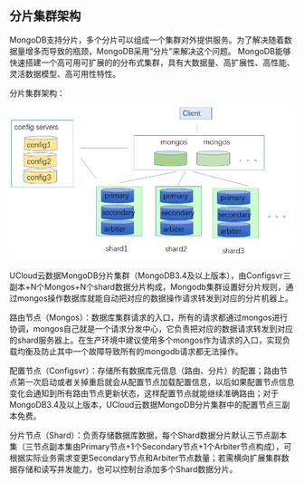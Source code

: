 ## 分片集群架构



MongoDB支持分片，多个分片可以组成一个集群对外提供服务。为了解决随着数据量增多而导致的瓶颈，MongoDB采用“分片”来解决这个问题。
MongoDB能够快速搭建一个高可用可扩展的的分布式集群，具有大数据量、高扩展性、高性能、灵活数据模型、高可用性特性。

分片集群架构：

![image](/images/mongodb002.png)

UCloud云数据MongoDB分片集群（MongoDB3.4及以上版本），由Configsvr三副本+N个Mongos+N个shard数据分片构成，Mongodb集群设置好分片规则，通过mongos操作数据库就能自动把对应的数据操作请求转发到对应的分片机器上。

路由节点（Mongos）：数据库集群请求的入口，所有的请求都通过mongos进行协调，mongos自己就是一个请求分发中心，它负责把对应的数据请求转发到对应的shard服务器上。在生产环境中建议使用多个mongos作为请求的入口，实现负载均衡及防止其中一个故障导致所有的mongodb请求都无法操作。

配置节点（Configsvr）：存储所有数据库元信息（路由、分片）的配置；路由节点第一次启动或者关掉重启就会从配置节点加载配置信息，以后如果配置节点信息变化会通知到所有路由节点更新状态，这样配置节点就能继续准确路由；对于MongoDB3.4及以上版本，UCloud云数据MongoDB分片集群中的配置节点三副本免费。

分片节点（Shard）：负责存储数据库数据，每个Shard数据分片默认三节点副本集（三节点副本集由Primary节点+1个Secondary节点+1个Arbiter节点构成），可根据实际业务需求变更Secondary节点和Arbiter节点数量；若需横向扩展集群数据存储和读写并发能力，也可以控制台添加多个Shard数据分片。
